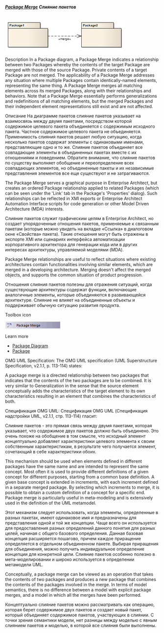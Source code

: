##### [Package Merge](https://sparxsystems.com/enterprise_architect_user_guide/15.1/model_domains/pkgmerge.html) Слияние пакетов

![](_src/d-pkgmerge.png)

Description
In a Package diagram, a Package Merge indicates a relationship between two Packages whereby the contents of the target Package are merged with those of the source Package. Private contents of a target Package are not merged. The applicability of a Package Merge addresses any situation where multiple Packages contain identically-named elements, representing the same thing. A Package Merge merges all matching elements across its merged Packages, along with their relationships and behaviors. Note that a Package Merge essentially performs generalizations and redefinitions of all matching elements, but the merged Packages and their independent element representations still exist and are not affected.

Описание
На диаграмме пакетов слияние пакетов указывает на взаимосвязь между двумя пакетами, посредством которой содержимое целевого пакета объединяется с содержимым исходного пакета. Частное содержимое целевого пакета не объединяется. Применимость слияния пакетов решает любую ситуацию, когда несколько пакетов содержат элементы с одинаковыми именами, представляющие одно и то же. Слияние пакетов объединяет все совпадающие элементы в объединенных пакетах вместе с их отношениями и поведением. Обратите внимание, что слияние пакетов по существу выполняет обобщение и переопределение всех совпадающих элементов, но объединенные пакеты и их независимые представления элементов все еще существуют и не затрагиваются.

The Package Merge serves a graphical purpose in Enterprise Architect, but creates an ordered Package relationship applied to related Packages (which can be seen under the 'Link' tab in the Package's 'Properties' dialog). Such relationships can be reflected in XMI exports or Enterprise Architect Automation Interface scripts for code generation or other Model Driven Architecture (MDA) interests.

Слияние пакетов служит графическим целям в Enterprise Architect, но создает упорядоченные отношения пакетов, применяемые к связанным пакетам (которые можно увидеть на вкладке «Ссылка» в диалоговом окне «Свойства» пакета). Такие отношения могут быть отражены в экспорте XMI или сценариях интерфейса автоматизации корпоративного архитектора для генерации кода или в других интересах архитектуры, управляемой моделями (MDA).

Package Merge relationships are useful to reflect situations where existing architectures contain functionalities involving similar elements, which are merged in a developing architecture. Merging doesn't affect the merged objects, and supports the common situation of product progression.

Отношения слияния пакетов полезны для отражения ситуаций, когда существующие архитектуры содержат функции, включающие аналогичные элементы, которые объединяются в развивающейся архитектуре. Слияние не влияет на объединенные объекты и поддерживает обычную ситуацию развития продукта.

Toolbox icon

![](_src/c-pkgmerge.png)

Learn more
* [Package Diagram](https://sparxsystems.com/enterprise_architect_user_guide/15.1/model_domains/packagediagram.html)
* [Package](https://sparxsystems.com/enterprise_architect_user_guide/15.1/model_domains/package.html)

OMG UML Specification:
The OMG UML specification (UML Superstructure Specification, v2.1.1, p. 113-114) states:

A package merge is a directed relationship between two packages that indicates that the contents of the two packages are to be combined. It is very similar to Generalization in the sense that the source element conceptually adds the characteristics of the target element to its own characteristics resulting in an element that combines the characteristics of both.

Спецификация OMG UML:
Спецификация OMG UML (Спецификация надстройки UML, v2.1.1, стр. 113-114) гласит:

Слияние пакетов - это прямая связь между двумя пакетами, которая указывает, что содержимое двух пакетов должно быть объединено. Это очень похоже на обобщение в том смысле, что исходный элемент концептуально добавляет характеристики целевого элемента к своим собственным характеристикам, в результате чего получается элемент, сочетающий в себе характеристики обоих.

This mechanism should be used when elements defined in different packages have the same name and are intended to represent the same concept. Most often it is used to provide different definitions of a given concept for different purposes, starting from a common base definition. A given base concept is extended in increments, with each increment defined in a separate merged package. By selecting which increments to merge, it is possible to obtain a custom definition of a concept for a specific end. Package merge is particularly useful in meta-modeling and is extensively used in the definition of the UML metamodel.

Этот механизм следует использовать, когда элементы, определенные в разных пакетах, имеют одинаковое имя и предназначены для представления одной и той же концепции. Чаще всего он используется для предоставления разных определений данного понятия для разных целей, начиная с общего базового определения. Данная базовая концепция расширяется пошагово, причем каждое приращение определяется в отдельном объединенном пакете. Выбирая приращения для объединения, можно получить индивидуальное определение концепции для конкретной цели. Слияние пакетов особенно полезно в мета-моделировании и широко используется в определении метамодели UML.

Conceptually, a package merge can be viewed as an operation that takes the contents of two packages and produces a new package that combines the contents of the packages involved in the merge. In terms of model semantics, there is no difference between a model with explicit package merges, and a model in which all the merges have been performed.

Концептуально слияние пакетов можно рассматривать как операцию, которая берет содержимое двух пакетов и создает новый пакет, который объединяет содержимое пакетов, участвующих в слиянии. С точки зрения семантики модели, нет разницы между моделью с явным слиянием пакетов и моделью, в которой все слияния были выполнены.



